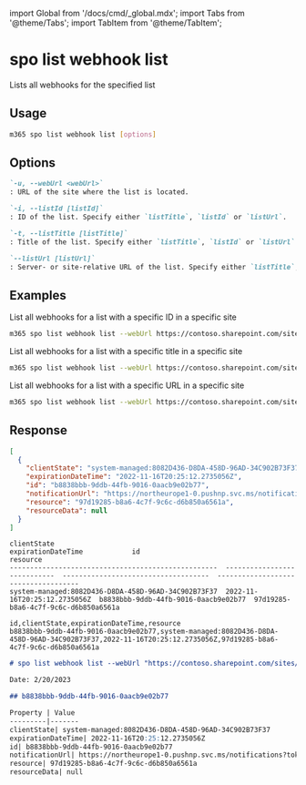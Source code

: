 <!-- DISCLAIMER: All secrets, passwords, and sensitive values in this document are examples only and not real credentials. -->
import Global from '/docs/cmd/_global.mdx';
import Tabs from '@theme/Tabs';
import TabItem from '@theme/TabItem';

# spo list webhook list

Lists all webhooks for the specified list

## Usage

```sh
m365 spo list webhook list [options]
```

## Options

```md definition-list
`-u, --webUrl <webUrl>`
: URL of the site where the list is located.

`-i, --listId [listId]`
: ID of the list. Specify either `listTitle`, `listId` or `listUrl`.

`-t, --listTitle [listTitle]`
: Title of the list. Specify either `listTitle`, `listId` or `listUrl`.

`--listUrl [listUrl]`
: Server- or site-relative URL of the list. Specify either `listTitle`, `listId` or `listUrl`.
```

<Global />

## Examples

List all webhooks for a list with a specific ID in a specific site

```sh
m365 spo list webhook list --webUrl https://contoso.sharepoint.com/sites/project-x --listId 0cd891ef-afce-4e55-b836-fce03286cccf
```

List all webhooks for a list with a specific title in a specific site

```sh
m365 spo list webhook list --webUrl https://contoso.sharepoint.com/sites/project-x --listTitle Documents
```

List all webhooks for a list with a specific URL in a specific site

```sh
m365 spo list webhook list --webUrl https://contoso.sharepoint.com/sites/project-x --listUrl '/sites/project-x/Documents'
```

## Response

<Tabs>
  <TabItem value="JSON">

  ```json
  [
    {
      "clientState": "system-managed:8082D436-D8DA-458D-96AD-34C902B73F37",
      "expirationDateTime": "2022-11-16T20:25:12.2735056Z",
      "id": "b8838bbb-9ddb-44fb-9016-0aacb9e02b77",
      "notificationUrl": "https://northeurope1-0.pushnp.svc.ms/notifications?token=1e263e06-4bea-4da1-9f9f-5c8f713eef76",
      "resource": "97d19285-b8a6-4c7f-9c6c-d6b850a6561a",
      "resourceData": null
    }
  ]
  ```

  </TabItem>
  <TabItem value="Text">

  ```text
  clientState                                          expirationDateTime            id                                    resource
  ---------------------------------------------------  ----------------------------  ------------------------------------  ------------------------------------
  system-managed:8082D436-D8DA-458D-96AD-34C902B73F37  2022-11-16T20:25:12.2735056Z  b8838bbb-9ddb-44fb-9016-0aacb9e02b77  97d19285-b8a6-4c7f-9c6c-d6b850a6561a
  ```

  </TabItem>
  <TabItem value="CSV">

  ```csv
  id,clientState,expirationDateTime,resource
  b8838bbb-9ddb-44fb-9016-0aacb9e02b77,system-managed:8082D436-D8DA-458D-96AD-34C902B73F37,2022-11-16T20:25:12.2735056Z,97d19285-b8a6-4c7f-9c6c-d6b850a6561a
  ```

  </TabItem>
  <TabItem value="Markdown">

  ```md
  # spo list webhook list --webUrl "https://contoso.sharepoint.com/sites/project-x" --listTitle "Documents"

  Date: 2/20/2023

  ## b8838bbb-9ddb-44fb-9016-0aacb9e02b77

  Property | Value
  ---------|-------
  clientState| system-managed:8082D436-D8DA-458D-96AD-34C902B73F37
  expirationDateTime| 2022-11-16T20:25:12.2735056Z
  id| b8838bbb-9ddb-44fb-9016-0aacb9e02b77
  notificationUrl| https://northeurope1-0.pushnp.svc.ms/notifications?token=1e263e06-4bea-4db1-9f9f-5c8f713eef76
  resource| 97d19285-b8a6-4c7f-9c6c-d6b850a6561a
  resourceData| null
  ```

  </TabItem>
</Tabs>
